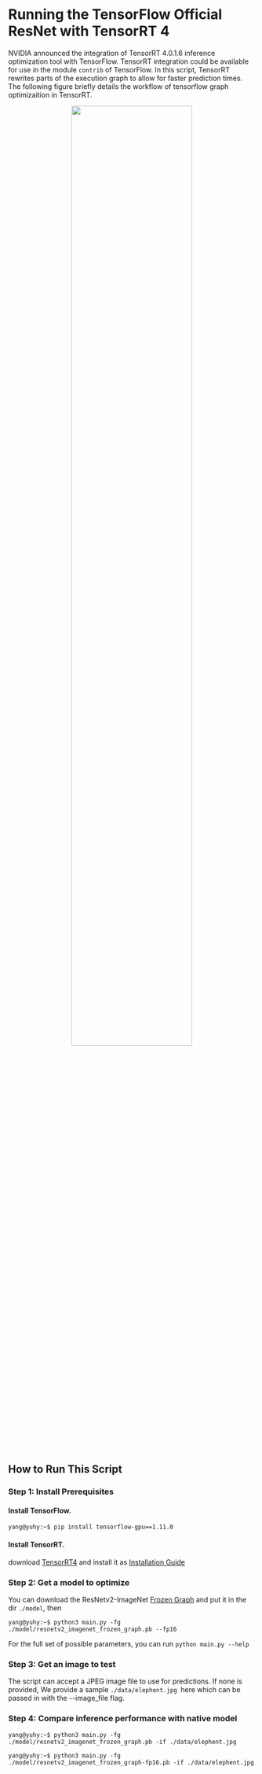 # Running the TensorFlow Official ResNet with TensorRT 4

NVIDIA announced the integration of TensorRT 4.0.1.6 inference optimization tool with TensorFlow. TensorRT integration could be available for use in the module `contrib` of TensorFlow. In this script, TensorRT rewrites parts of the execution graph to allow for faster prediction times. The following figure briefly details the workflow of tensorflow graph optimizaition in TensorRT.

<p align="center">
    <img width="70%" src="https://github.com/YunYang1994/Pytensort/blob/master/image/workflow.png" style="max-width:80%;">
    </a>
</p>

## How to Run This Script
### Step 1: Install Prerequisites
#### Install TensorFlow.
```bashrc
yang@yuhy:~$ pip install tensorflow-gpu==1.11.0
```
#### Install TensorRT.
download [TensorRT4](https://developer.nvidia.com/nvidia-tensorrt-download) and install it as [Installation Guide](https://docs.nvidia.com/deeplearning/sdk/tensorrt-install-guide/index.html)

### Step 2: Get a model to optimize

You can download the ResNetv2-ImageNet [Frozen Graph](http://download.tensorflow.org/models/official/resnetv2_imagenet_frozen_graph.pb) and put it in the dir `./model`, then <br>

```bashrc
yang@yuhy:~$ python3 main.py -fg ./model/resnetv2_imagenet_frozen_graph.pb --fp16
```
For the full set of possible parameters, you can run `python main.py --help`


### Step 3: Get an image to test
The script can accept a JPEG image file to use for predictions. If none is provided, We provide a sample `./data/elephent.jpg `here which can be passed in with the --image_file flag.


### Step 4: Compare inference performance with native model
```bashrc
yang@yuhy:~$ python3 main.py -fg ./model/resnetv2_imagenet_frozen_graph.pb -if ./data/elephent.jpg
```
```bashrc
yang@yuhy:~$ python3 main.py -fg ./model/resnetv2_imagenet_frozen_graph-fp16.pb -if ./data/elephent.jpg
```




